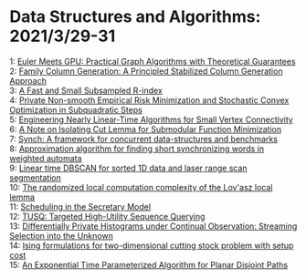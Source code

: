 # Data Structures and Algorithms: 2021/3/29-31  
1: [Euler Meets GPU: Practical Graph Algorithms with Theoretical Guarantees](https://doi.org/10.48550/arXiv.2103.15217)  
2: [Family Column Generation: A Principled Stabilized Column Generation  Approach](https://doi.org/10.48550/arXiv.2103.15234)  
3: [A Fast and Small Subsampled R-index](https://doi.org/10.48550/arXiv.2103.15329)  
4: [Private Non-smooth Empirical Risk Minimization and Stochastic Convex  Optimization in Subquadratic Steps](https://doi.org/10.48550/arXiv.2103.15352)  
5: [Engineering Nearly Linear-Time Algorithms for Small Vertex Connectivity](https://doi.org/10.48550/arXiv.2103.15703)  
6: [A Note on Isolating Cut Lemma for Submodular Function Minimization](https://doi.org/10.48550/arXiv.2103.15724)  
7: [Synch: A framework for concurrent data-structures and benchmarks](https://doi.org/10.48550/arXiv.2103.16182)  
8: [Approximation algorithm for finding short synchronizing words in  weighted automata](https://doi.org/10.48550/arXiv.2103.16185)  
9: [Linear time DBSCAN for sorted 1D data and laser range scan segmentation](https://doi.org/10.48550/arXiv.2103.16245)  
10: [The randomized local computation complexity of the Lov\'asz local lemma](https://doi.org/10.48550/arXiv.2103.16251)  
11: [Scheduling in the Secretary Model](https://doi.org/10.48550/arXiv.2103.16340)  
12: [TUSQ: Targeted High-Utility Sequence Querying](https://doi.org/10.48550/arXiv.2103.16615)  
13: [Differentially Private Histograms under Continual Observation: Streaming  Selection into the Unknown](https://doi.org/10.48550/arXiv.2103.16787)  
14: [Ising formulations for two-dimensional cutting stock problem with setup  cost](https://doi.org/10.48550/arXiv.2103.16796)  
15: [An Exponential Time Parameterized Algorithm for Planar Disjoint Paths](https://doi.org/10.48550/arXiv.2103.17041)  